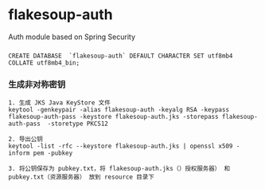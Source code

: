 # flakesoup-auth
Auth module based on Spring Security


###
    CREATE DATABASE  `flakesoup-auth` DEFAULT CHARACTER SET utf8mb4 COLLATE utf8mb4_bin;
    
    
### 生成非对称密钥
    1. 生成 JKS Java KeyStore 文件
    keytool -genkeypair -alias flakesoup-auth -keyalg RSA -keypass flakesoup-auth-pass -keystore flakesoup-auth.jks -storepass flakesoup-auth-pass  -storetype PKCS12
    
    2. 导出公钥
    keytool -list -rfc --keystore flakesoup-auth.jks | openssl x509 -inform pem -pubkey
    
    3. 将公钥保存为 pubkey.txt，将 flakesoup-auth.jks（）授权服务器） 和 pubkey.txt（资源服务器） 放到 resource 目录下